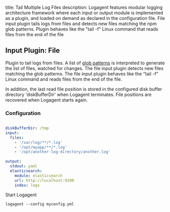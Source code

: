title: Tail Multiple Log Files
description: Logagent features modular logging architecture framework where each input or output module is implemented as a plugin, and loaded on demand as declared in the configuration file. File input plugin tails logs from files and detects new files matching the npm glob patterns. Plugin behaves like the "tail -f" Linux command that reads files from the end of the file

## Input Plugin: File

Plugin to tail logs from files. A list of [glob patterns](https://www.npmjs.com/package/glob#glob-primer) is interpreted to generate the list of files, watched for changes. The file input plugin detects new files matching the glob patterns. The file input plugin behaves like the "tail -f" Linux command and reads files from the end of the file. 

In addition, the last read file position is stored in the configured disk buffer directory 'diskBufferDir' when Logagent terminates. File positions are recovered when Logagent starts again. 

### Configuration

```yaml

diskBufferDir: /tmp
input:
  files:
    - '/var/log/**/*.log'
    - '/opt/myapp/**/*.log'
    - '/opt/another-log-directory/another.log'
    
output:
  stdout: yaml
  elasticsearch:
    module: elasticsearch
    url: http://localhost:9200
    index: logs
```

Start Logagent

```
logagent --config myconfig.yml
```
